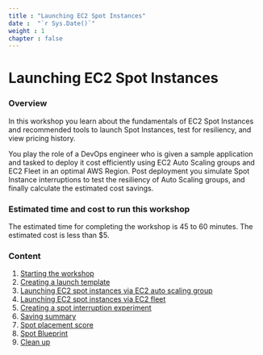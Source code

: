 ```yaml
---
title : "Launching EC2 Spot Instances"
date :  "`r Sys.Date()`" 
weight : 1 
chapter : false
---
```

# Launching EC2 Spot Instances

### Overview

In this workshop you learn about the fundamentals of EC2 Spot Instances and recommended tools to launch Spot Instances, test for resiliency, and view pricing history.

You play the role of a DevOps engineer who is given a sample application and tasked to deploy it cost efficiently using EC2 Auto Scaling groups and EC2 Fleet in an optimal AWS Region. Post deployment you simulate Spot Instance interruptions to test the resiliency of Auto Scaling groups, and finally calculate the estimated cost savings.

### Estimated time and cost to run this workshop

The estimated time for completing the workshop is 45 to 60 minutes. The estimated cost is less than $5.

### Content
 1. [Starting the workshop](1-Starting_the_workshop)
 2. [Creating a launch template](2-Creating_a_launch_template) 
 3. [Launching EC2 spot instances via EC2 auto scaling group](3-Launching_EC2_spot_instances_via_EC2_auto_scaling_group)
 4. [Launching EC2 spot instances via EC2 fleet](4-Launching_EC2_spot_instance_via_EC2_fleet) 
 5. [Creating a spot interruption experiment](5-Creating_a_spot_interruption_experiment)
 6. [Saving summary](6-Savings_summary)
 7. [Spot placement score](7-Spot_placement_score)
 8. [Spot Blueprint](8-Spot_Blueprints)
 9. [Clean up](9-Clean_up)